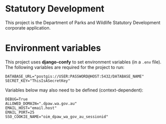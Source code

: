 Statutory Development
=====================

This project is the Department of Parks and Wildlife Statutory Development
corporate application.

# Environment variables

This project uses **django-confy** to set environment variables (in a `.env` file).
The following variables are required for the project to run:

    DATABASE_URL="postgis://USER:PASSWORD@HOST:5432/DATABASE_NAME"
    SECRET_KEY="ThisIsASecretKey"

Variables below may also need to be defined (context-dependent):

    DEBUG=True
    ALLOWED_DOMAIN=".dpaw.wa.gov.au"
    EMAIL_HOST="email.host"
    EMAIL_PORT=25
    SSO_COOKIE_NAME="oim_dpaw_wa_gov_au_sessionid"
